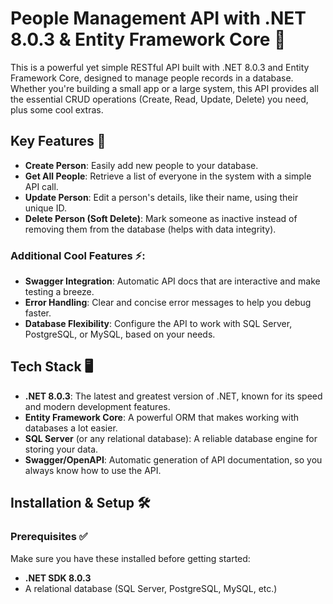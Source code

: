 # People Management API with .NET 8.0.3 & Entity Framework Core 🚀

This is a powerful yet simple RESTful API built with .NET 8.0.3 and Entity Framework Core, designed to manage people records in a database. Whether you're building a small app or a large system, this API provides all the essential CRUD operations (Create, Read, Update, Delete) you need, plus some cool extras.

## Key Features 🌟

- **Create Person**: Easily add new people to your database. 
- **Get All People**: Retrieve a list of everyone in the system with a simple API call. 
- **Update Person**: Edit a person's details, like their name, using their unique ID. 
- **Delete Person (Soft Delete)**: Mark someone as inactive instead of removing them from the database (helps with data integrity). 

### Additional Cool Features ⚡:
- **Swagger Integration**: Automatic API docs that are interactive and make testing a breeze. 
- **Error Handling**: Clear and concise error messages to help you debug faster. 
- **Database Flexibility**: Configure the API to work with SQL Server, PostgreSQL, or MySQL, based on your needs. 

## Tech Stack 🖥️

- **.NET 8.0.3**: The latest and greatest version of .NET, known for its speed and modern development features. 
- **Entity Framework Core**: A powerful ORM that makes working with databases a lot easier. 
- **SQL Server** (or any relational database): A reliable database engine for storing your data. 
- **Swagger/OpenAPI**: Automatic generation of API documentation, so you always know how to use the API. 

## Installation & Setup 🛠️

### Prerequisites ✅
Make sure you have these installed before getting started:
- **.NET SDK 8.0.3**
- A relational database (SQL Server, PostgreSQL, MySQL, etc.)
